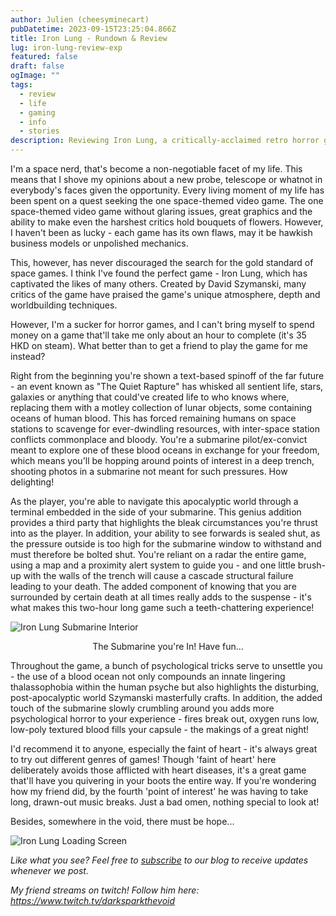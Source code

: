 ```yaml
---
author: Julien (cheesyminecart)
pubDatetime: 2023-09-15T23:25:04.866Z
title: Iron Lung - Rundown & Review
lug: iron-lung-review-exp
featured: false
draft: false
ogImage: ""
tags:
  - review
  - life
  - gaming
  - info
  - stories
description: Reviewing Iron Lung, a critically-acclaimed retro horror game set in the far future!
---
```


I'm a space nerd, that's become a non-negotiable facet of my life. This means that I shove my opinions about a new probe, telescope or whatnot in everybody's faces given the opportunity. Every living moment of my life has been spent on a quest seeking the one space-themed video game. The one space-themed video game without glaring issues, great graphics and the ability to make even the harshest critics hold bouquets of flowers. However, I haven't been as lucky - each game has its own flaws, may it be hawkish business models or unpolished mechanics.

This, however, has never discouraged the search for the gold standard of space games. I think I've found the perfect game - Iron Lung, which has captivated the likes of many others. Created by David Szymanski, many critics of the game have praised the game's unique atmosphere, depth and worldbuilding techniques.

However, I'm a sucker for horror games, and I can't bring myself to spend money on a game that'll take me only about an hour to complete (it's 35 HKD on steam). What better than to get a friend to play the game for me instead?

Right from the beginning you're shown a text-based spinoff of the far future - an event known as "The Quiet Rapture" has whisked all sentient life, stars, galaxies or anything that could've created life to who knows where, replacing them with a motley collection of lunar objects, some containing oceans of human blood. This has forced remaining humans on space stations to scavenge for ever-dwindling resources, with inter-space station conflicts commonplace and bloody. You're a submarine pilot/ex-convict meant to explore one of these blood oceans in exchange for your freedom, which means you'll be hopping around points of interest in a deep trench, shooting photos in a submarine not meant for such pressures. How delighting!

As the player, you're able to navigate this apocalyptic world through a terminal embedded in the side of your submarine. This genius addition provides a third party that highlights the bleak circumstances you're thrust into as the player. In addition, your ability to see forwards is sealed shut, as the pressure outside is too high for the submarine window to withstand and must therefore be bolted shut. You're reliant on a radar the entire game, using a map and a proximity alert system to guide you - and one little brush-up with the walls of the trench will cause a cascade structural failure leading to your death. The added component of knowing that you are surrounded by certain death at all times really adds to the suspense - it's what makes this two-hour long game such a teeth-chattering experience!

![Iron Lung Submarine Interior](/blog-images/iron-lung-sub-int.webp)

<figcaption style="text-align: center">The Submarine you're In! Have fun...</figcaption>

Throughout the game, a bunch of psychological tricks serve to unsettle you - the use of a blood ocean not only compounds an innate lingering thalassophobia within the human psyche but also highlights the disturbing, post-apocalyptic world Szymanski masterfully crafts. In addition, the added touch of the submarine slowly crumbling around you adds more psychological horror to your experience - fires break out, oxygen runs low, low-poly textured blood fills your capsule - the makings of a great night!

I'd recommend it to anyone, especially the faint of heart - it's always great to try out different genres of games! Though 'faint of heart' here deliberately avoids those afflicted with heart diseases, it's a great game that'll have you quivering in your boots the entire way. If you're wondering how my friend did, by the fourth 'point of interest' he was having to take long, drawn-out music breaks. Just a bad omen, nothing special to look at!

Besides, somewhere in the void, there must be hope...

![Iron Lung Loading Screen](/blog-images/iron-lung-title-screen.jpeg)

_Like what you see? Feel free to [subscribe](https://thespacer-blog.netlify.app/subscribe/) to our blog to receive updates whenever we post._

_My friend streams on twitch! Follow him here: https://www.twitch.tv/darksparkthevoid_

